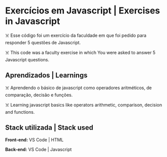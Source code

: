 # Exercícios em Javascript | Exercises in Javascript

☠️ Esse código foi um exercício da faculdade em que 
foi pedido para responder 5 questôes de Javascript.

☠️ This code was a faculty exercise in which
You were asked to answer 5 Javascript questions.

## Aprendizados | Learnings

☠️ Aprendendo o básico de javascript como operadores 
aritméticos, de comparação, decisão e funções. 

☠️ Learning javascript basics like operators
arithmetic, comparison, decision and functions.

## Stack utilizada | Stack used

**Front-end:** VS Code | HTML

**Back-end:** VS Code | Javascript

